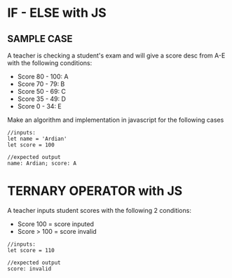 # IF - ELSE with JS

## SAMPLE CASE
A teacher is checking a student's exam and will give a score desc from A-E with the following conditions:
* Score 80 - 100: A 
* Score 70 - 79: B 
* Score 50 - 69: C 
* Score 35 - 49: D 
* Score 0 - 34: E

Make an algorithm and implementation in javascript for the following cases

```
//inputs:
let name = 'Ardian'
let score = 100

//expected output
name: Ardian; score: A
```


# TERNARY OPERATOR with JS
A teacher inputs student scores with the following 2 conditions:
* Score 100 = score inputed
* Score > 100 = score invalid

```
//inputs:
let score = 110

//expected output
score: invalid
```
